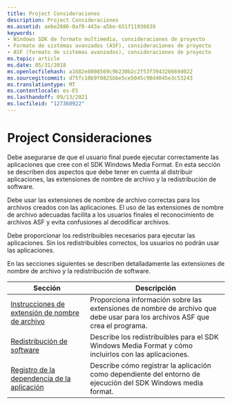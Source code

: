 ```yaml
---
title: Project Consideraciones
description: Project Consideraciones
ms.assetid: aebe2886-0af0-443a-a5be-651f11936639
keywords:
- Windows SDK de formato multimedia, consideraciones de proyecto
- Formato de sistemas avanzados (ASF), consideraciones de proyecto
- ASF (formato de sistemas avanzados), consideraciones de proyecto
ms.topic: article
ms.date: 05/31/2018
ms.openlocfilehash: a1682e8008569c9b230b2c2f53f394326669d022
ms.sourcegitcommit: d75fc10b9f0825bbe5ce5045c90d4045e3c53243
ms.translationtype: MT
ms.contentlocale: es-ES
ms.lasthandoff: 09/13/2021
ms.locfileid: "127360922"
---
```

# <a name="project-considerations"></a>Project Consideraciones

Debe asegurarse de que el usuario final puede ejecutar correctamente las aplicaciones que cree con el SDK Windows Media Format. En esta sección se describen dos aspectos que debe tener en cuenta al distribuir aplicaciones, las extensiones de nombre de archivo y la redistribución de software.

Debe usar las extensiones de nombre de archivo correctas para los archivos creados con las aplicaciones. El uso de las extensiones de nombre de archivo adecuadas facilita a los usuarios finales el reconocimiento de archivos ASF y evita confusiones al decodificar archivos.

Debe proporcionar los redistribuibles necesarios para ejecutar las aplicaciones. Sin los redistribuibles correctos, los usuarios no podrán usar las aplicaciones.

En las secciones siguientes se describen detalladamente las extensiones de nombre de archivo y la redistribución de software.



| Sección                                                                      | Descripción                                                                                                     |
|------------------------------------------------------------------------------|-----------------------------------------------------------------------------------------------------------------|
| [Instrucciones de extensión de nombre de archivo](file-name-extension-guidelines.md)         | Proporciona información sobre las extensiones de nombre de archivo que debe usar para los archivos ASF que crea el programa.     |
| [Redistribución de software](software-redistribution.md)                       | Describe los redistribuibles para el SDK Windows Media Format y cómo incluirlos con las aplicaciones. |
| [Registro de la dependencia de la aplicación](registering-application-dependency.md) | Describe cómo registrar la aplicación como dependiente del entorno de ejecución del SDK Windows media format.          |



 

 

 




